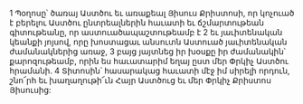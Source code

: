 1 Պօղոսը՝ ծառայ Աստծու եւ առաքեալ Յիսուս Քրիստոսի, որ կոչուած է բերելու Աստծու ընտրեալներին հաւատի եւ ճշմարտութեան գիտութեանը, որ աստուածապաշտութեամբ է 2 եւ յաւիտենական կեանքի յոյսով, որը խոստացաւ անսուտն Աստուած յաւիտենական ժամանակներից առաջ, 3 բայց յայտնեց իր խօսքը իր ժամանակին՝ քարոզութեամբ, որին ես հաւատարիմ եղայ ըստ մեր Փրկիչ Աստծու հրամանի. 4 Տիտոսին՝ հասարակաց հաւատի մէջ իմ սիրելի որդուն, շնո՜րհ եւ խաղաղութի՜ւն Հայր Աստծուց եւ մեր Փրկիչ Քրիստոս Յիսուսից:

